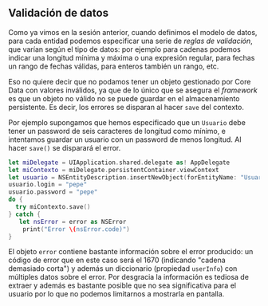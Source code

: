 ## Validación de datos

Como ya vimos en la sesión anterior, cuando definimos el modelo de datos, para cada entidad podemos especificar una serie de *reglas de validación*, que varían según el tipo de datos: por ejemplo para cadenas podemos indicar una longitud mínima y máxima o una expresión regular, para fechas un rango de fechas válidas, para enteros también un rango, etc.

Eso no quiere decir que no podamos tener un objeto gestionado por Core Data con valores inválidos, ya que de lo único que se asegura el *framework* es que un objeto no válido no se puede guardar en el almacenamiento persistente. Es decir, los errores se disparan al hacer `save` del contexto.

Por ejemplo supongamos que hemos especificado que un `Usuario` debe tener un password de seis caracteres de longitud como mínimo, e intentamos guardar un usuario con un password de menos longitud. Al hacer `save()` se disparará el error. 

```swift
let miDelegate = UIApplication.shared.delegate as! AppDelegate
let miContexto = miDelegate.persistentContainer.viewContext
let usuario = NSEntityDescription.insertNewObject(forEntityName: "Usuario", into: miContexto) as! Usuario
usuario.login = "pepe"
usuario.password = "pepe"
do {
  try miContexto.save()
} catch {
   let nsError = error as NSError
    print("Error \(nsError.code)")
}
```

El objeto `error` contiene bastante información sobre el error producido: un código de error que en este caso será el 1670 (indicando "cadena demasiado corta") y además un diccionario (propiedad `userInfo`) con múltiples datos sobre el error. Por desgracia la información es tediosa de extraer y además es bastante posible que no sea significativa para el usuario por lo que no podemos limitarnos a mostrarla en pantalla.